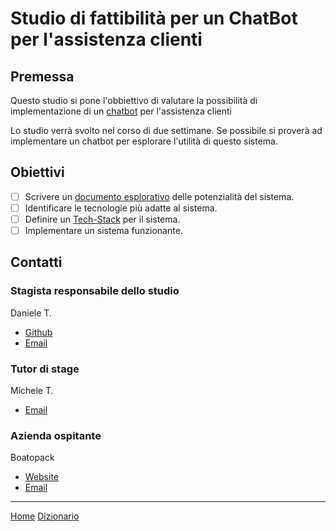 # Studio di fattibilità per un ChatBot per l'assistenza clienti

## Premessa

Questo studio si pone l'obbiettivo di valutare la possibilità di implementazione di un [chatbot](/docs/dictionary/chatbot.md) per l'assistenza clienti

Lo studio verrà svolto nel corso di due settimane.
Se possibile si proverà ad implementare un chatbot per esplorare l'utilità di questo sistema.

## Obiettivi

- [ ] Scrivere un [documento esplorativo](/docs/expdoc.md) delle potenzialità del sistema.
- [ ] Identificare le tecnologie più adatte al sistema.
- [ ] Definire un [Tech-Stack](/docs/dictionary/tech-stack.md) per il sistema.
- [ ] Implementare un sistema funzionante.

## Contatti

### Stagista responsabile dello studio
Daniele T.
- [Github](https://github.com/DanieleT07)
- [Email](mailto:danieletoniolo7@gmail.com)

### Tutor di stage
Michele T.
- [Email](mailto:usa3@boatopack.com)

### Azienda ospitante
Boatopack
- [Website](https://www.boatopack.com/)
- [Email](mailto:info@boatopack.com)

---
[Home](/indice.md) [Dizionario](/docs/dictionary/indice.md)